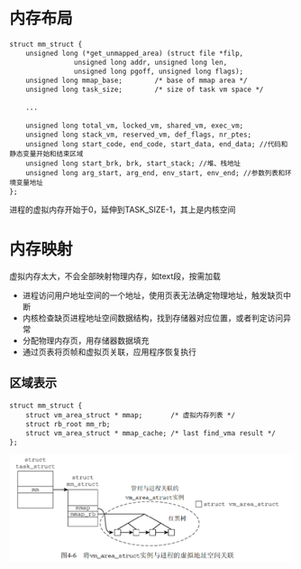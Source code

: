# 内存布局
```
struct mm_struct {
	unsigned long (*get_unmapped_area) (struct file *filp,
				unsigned long addr, unsigned long len,
				unsigned long pgoff, unsigned long flags);
	unsigned long mmap_base;		/* base of mmap area */
	unsigned long task_size;		/* size of task vm space */

    ...

	unsigned long total_vm, locked_vm, shared_vm, exec_vm;
	unsigned long stack_vm, reserved_vm, def_flags, nr_ptes;
	unsigned long start_code, end_code, start_data, end_data; //代码和静态变量开始和结束区域
	unsigned long start_brk, brk, start_stack; //堆、栈地址
	unsigned long arg_start, arg_end, env_start, env_end; //参数列表和环境变量地址
};
```

进程的虚拟内存开始于0，延伸到TASK_SIZE-1，其上是内核空间

# 内存映射
虚拟内存太大，不会全部映射物理内存，如text段，按需加载

- 进程访问用户地址空间的一个地址，使用页表无法确定物理地址，触发缺页中断
- 内核检查缺页进程地址空间数据结构，找到存储器对应位置，或者判定访问异常
- 分配物理内存页，用存储器数据填充
- 通过页表将页帧和虚拟页关联，应用程序恢复执行

## 区域表示
```
struct mm_struct {
	struct vm_area_struct * mmap;		/* 虚拟内存列表 */
	struct rb_root mm_rb;
	struct vm_area_struct * mmap_cache;	/* last find_vma result */
};
```

![](img/16.png)

